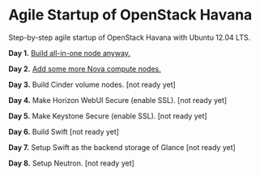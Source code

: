 Agile Startup of OpenStack Havana
=============

Step-by-step agile startup of OpenStack Havana with Ubuntu 12.04 LTS.

**Day 1.** [Build all-in-one node anyway.](http://kjtanaka.github.io/deploy_havana/all_in_one.html)

**Day 2.** [Add some more Nova compute nodes.](http://kjtanaka.github.io/deploy_havana/add_compute.html)

**Day 3.** Build Cinder volume nodes. [not ready yet]

**Day 4.** Make Horizon WebUI Secure (enable SSL). [not ready yet]

**Day 5.** Make Keystone Secure (enable SSL). [not ready yet]

**Day 6.** Build Swift [not ready yet]

**Day 7.** Setup Swift as the backend storage of Glance [not ready yet]

**Day 8.** Setup Neutron. [not ready yet]
